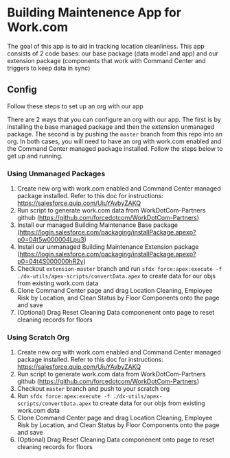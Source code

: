 # Building Maintenence App for Work.com

The goal of this app is to aid in tracking location cleanliness. This app consists of 2 code bases: our base package (data model and app) and our extension package (components that work with Command Center and triggers to keep data in sync)

## Config

Follow these steps to set up an org with our app

There are 2 ways that you can configure an org with our app. The first is by installing the base managed package and then the extension unmanaged package. The second is by pushing the `master` branch from this repo into an org. In both cases, you will need to have an org with work.com enabled and the Command Center managed package installed. Follow the steps below to get up and running.

### Using Unmanaged Packages
1) Create new org with work.com enabled and Command Center managed package installed. Refer to this doc for instructions: https://salesforce.quip.com/UiuYAvbyZAKQ
2) Run script to generate work.com data from WorkDotCom-Partners github (https://github.com/forcedotcom/WorkDotCom-Partners)
3) Install our managed Building Maintenance Base package (https://login.salesforce.com/packaging/installPackage.apexp?p0=04t5w000004Lpu3)
4) Install our unmanaged Building Maintenance Extension package (https://login.salesforce.com/packaging/installPackage.apexp?p0=04t4S000000hR2y)
5) Checkout `extension-master` branch and run `sfdx force:apex:execute -f ./dx-utils/apex-scripts/convertData.apex` to create data for our objs from existing work.com data
6) Clone Command Center page and drag Location Cleaning, Employee Risk by Location, and Clean Status by Floor Components onto the page and save
7) (Optional) Drag Reset Cleaning Data componenent onto page to reset cleaning records for floors

### Using Scratch Org
1) Create new org with work.com enabled and Command Center managed package installed. Refer to this doc for instructions: https://salesforce.quip.com/UiuYAvbyZAKQ
2) Run script to generate work.com data from WorkDotCom-Partners github (https://github.com/forcedotcom/WorkDotCom-Partners)
3) Checkout `master` branch and push to your scratch org
4) Run `sfdx force:apex:execute -f ./dx-utils/apex-scripts/convertData.apex` to create data for our objs from existing work.com data
5) Clone Command Center page and drag Location Cleaning, Employee Risk by Location, and Clean Status by Floor Components onto the page and save
6) (Optional) Drag Reset Cleaning Data componenent onto page to reset cleaning records for floors